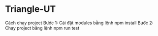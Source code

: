 # Triangle-UT

Cách chạy project
Bước 1: Cài đặt modules bằng lệnh npm install
Bước 2: Chạy project bằng lệnh npm run test